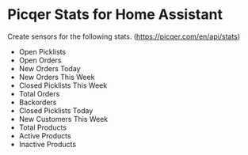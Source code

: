 # Picqer Stats for Home Assistant

Create sensors for the following stats. (https://picqer.com/en/api/stats)

- Open Picklists
- Open Orders
- New Orders Today
- New Orders This Week
- Closed Picklists This Week
- Total Orders
- Backorders
- Closed Picklists Today
- New Customers This Week
- Total Products
- Active Products
- Inactive Products